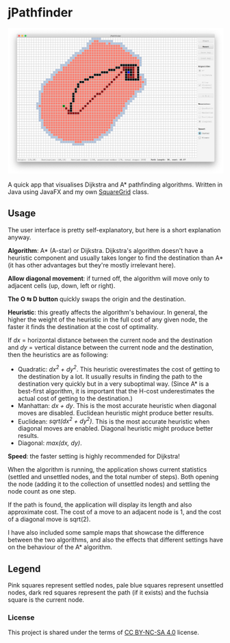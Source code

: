 # jPathfinder

<img src="jPathfinder.png" />

A quick app that visualises Dijkstra and A* pathfinding algorithms. Written in Java using JavaFX and my own [SquareGrid](https://github.com/SpinningVinyl/SquareGrid) class.

## Usage

The user interface is pretty self-explanatory, but here is a short explanation anyway.

**Algorithm**: A* (A-star) or Dijkstra. Dijkstra's algorithm doesn't have a heuristic component and usually takes longer to find the destination than A* (it has other advantages but they're mostly irrelevant here).

**Allow diagonal movement**: if turned off, the algorithm will move only to adjacent cells (up, down, left or right).

**The O ⇆ D button** quickly swaps the origin and the destination.

**Heuristic**: this greatly affects the algorithm's behaviour. In general, the higher the weight of the heuristic in the full cost of any given node, the faster it finds the destination at the cost of optimality. 

If *dx* = horizontal distance between the current node and the destination and *dy* = vertical distance between the current node and the destination, then the heuristics are as following:

 - Quadratic: *dx<sup>2</sup> + dy<sup>2</sup>*. This heuristic overestimates the cost of getting to the destination by a lot. It usually results in finding the path to the destination very quickly but in a very suboptimal way. (Since A* is a best-first algorithm, it is important that the H-cost underestimates the actual cost of getting to the destination.)
 - Manhattan: *dx + dy*. This is the most accurate heuristic when diagonal moves are disabled. Euclidean heuristic might produce better results.
 - Euclidean: *sqrt(dx<sup>2</sup> + dy<sup>2</sup>)*. This is the most accurate heuristic when diagonal moves are enabled. Diagonal heuristic might produce better results.
 - Diagonal: *max(dx, dy)*. 

**Speed**: the faster setting is highly recommended for Dijkstra!

When the algorithm is running, the application shows current statistics (settled and unsettled nodes, and the total number of steps). Both opening the node (adding it to the collection of unsettled nodes) and settling the node count as one step.

If the path is found, the application will display its length and also approximate cost. The cost of a move to an adjacent node is 1, and the cost of a diagonal move is sqrt(2).

I have also included some sample maps that showcase the difference between the two algorithms, and also the effects that different settings have on the behaviour of the A* algorithm.

## Legend

Pink squares represent settled nodes, pale blue squares represent unsettled nodes, dark red squares represent the path (if it exists) and the fuchsia square is the current node.

### License

This project is shared under the terms of [CC BY-NC-SA 4.0](https://creativecommons.org/licenses/by-nc-sa/4.0/) license.
